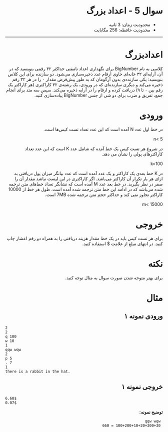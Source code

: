 <div dir="rtl">

# سوال 5 - اعداد بزرگ 


+ محدودیت زمان: 3 ثانیه
+ محدودیت حافظه: 256 مگابایت

----------

 # اعدادبزرگ

کلاسی به نام BigNumber برای نگهداری اعداد نامفنی حداکثر ۳۲ رقمی بنویسید که در آن، آرایه‌ای ۳۲ خانه‌ای حاوی ارقام عدد ذخیره‌سازی می‌شود. دو سازنده برای این کلاس بنویسید: یکی سازنده‌ی بدون آرگومان که به طور پیش‌فرض مقدار ۰ را در هر ۳۲ رقم ذخیره می‌کند و دیگری سازنده‌ای که در ورودی، یک رشته‌ی ۳۲ کاراکتری (هر کاراکتر یک رقم بین ۰ تا ۹) دریافت کرده و ارقام را در آرایه ذخیره می‌کند. سپس سه متد برای انجام جمع، تفریق و ضرب برای دو شی از جنس BigNumber پیاده‌سازی کنید.
 
 
 
# ورودی

در خط اول عدد N آمده است که این عدد تعداد تست کیس‌ها است.

  n< 5

در شروع هر تست کیس یک خط آمده که شامل عدد K است که این عدد تعداد کاراکترهای پولی را نشان می دهد.

  k<100

در K خط بعدی یک کاراکتر و یک عدد آمده است که عدد بیانگر میزان پول 
دریافتی به ازای هر بار تکرار آن کاراکتر می‌باشد. اگر کاراکتری در این 
لیست نباشد مقدار آن را صفر در نظر بگیرید.
در خط بعد عدد M آمده است که نشانگر تعداد خط‌های متن ترجمه شده می‌باشد که
در ادامه این خط متن ترجمه شده آمده است. طول هر خط از 10000 کاراکتر 
تجاوز نمی کند و حداکثر حجم متن ترجمه شده 7MB است.

m< 15000

# خروجی

برای هر تست کیس باید در یک خط مقدار هزینه دریافتی را به همراه دو رقم اعشار چاپ کنید. در انتهای مبلغ از علامت $ استفاده کنید.

# نکته

برای بهتر متوجه شدن صورت سوال به مثال توجه کنید.

# مثال

## ورودی نمونه ۱

<div dir="ltr">

```
2
2
q 100
w 10
1
qqw wqw
2
p 5
. 7
1
there is a rabbit in the hat.
```
</div>

## خروجی نمونه ۱

<div dir="ltr">

```
6.60$
0.07$
```

</div>

**توضیح نمونه:**

     qqw wqw
     100+200+10+20+300+30 = 660
</div>
